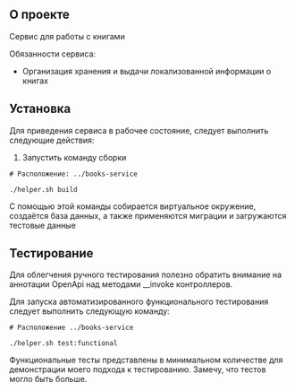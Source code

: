 ## О проекте
Сервис для работы с книгами

Обязанности сервиса:
- Организация хранения и выдачи локализованной информации о книгах

## Установка
Для приведения сервиса в рабочее состояние, следует выполнить следующие действия:  

1. Запустить команду сборки
```shell
# Расположение: ../books-service

./helper.sh build
```
С помощью этой команды собирается виртуальное окружение, создаётся база данных, 
а также применяются миграции и загружаются тестовые данные

## Тестирование
Для облегчения ручного тестирования полезно обратить внимание на аннотации OpenApi над методами __invoke контроллеров.  

Для запуска автоматизированного функционального тестирования следует выполнить следующую команду:
```shell
# Расположение ../books-service

./helper.sh test:functional
```
Функциональные тесты представлены в минимальном количестве для демонстрации моего подхода к тестированию.
Замечу, что тестов могло быть больше.